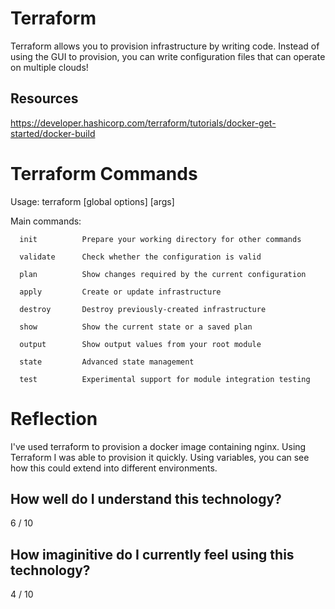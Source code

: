 # Terraform

Terraform allows you to provision infrastructure by writing code. Instead of using the GUI to provision, you can write configuration files that can operate on multiple clouds!


## Resources
https://developer.hashicorp.com/terraform/tutorials/docker-get-started/docker-build 


# Terraform Commands

Usage: terraform [global options] <subcommand> [args]

Main commands:
```
  init          Prepare your working directory for other commands
```

```
  validate      Check whether the configuration is valid
```

```
  plan          Show changes required by the current configuration
```

```
  apply         Create or update infrastructure
```

```
  destroy       Destroy previously-created infrastructure
```

```
  show          Show the current state or a saved plan
```

```
  output        Show output values from your root module
```

```
  state         Advanced state management
```

```
  test          Experimental support for module integration testing
```



# Reflection

I've used terraform to provision a docker image containing nginx. Using Terraform I was able to provision it quickly. Using variables, you can see how this could extend into different environments.


## How well do I understand this technology?

6 / 10


## How imaginitive do I currently feel using this technology?

4 / 10








